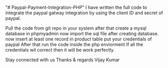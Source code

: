 "# Paypal-Payment-Integration-PHP" 
I have written the full code to integrate the paypal gatway integration
by using the client ID and secret of paypal.

Pull the code from git repo in your system
after that create a mysql database in phpmyadmin now import the sql file after creating database.
now insert at least one record in product table
put your credentials of paypal
After that run the code inside the php enviorment 
If all the credentials wil correct then it will be work perfectly.

Stay connected with us
Thanks & regards
Vijay Kumar
